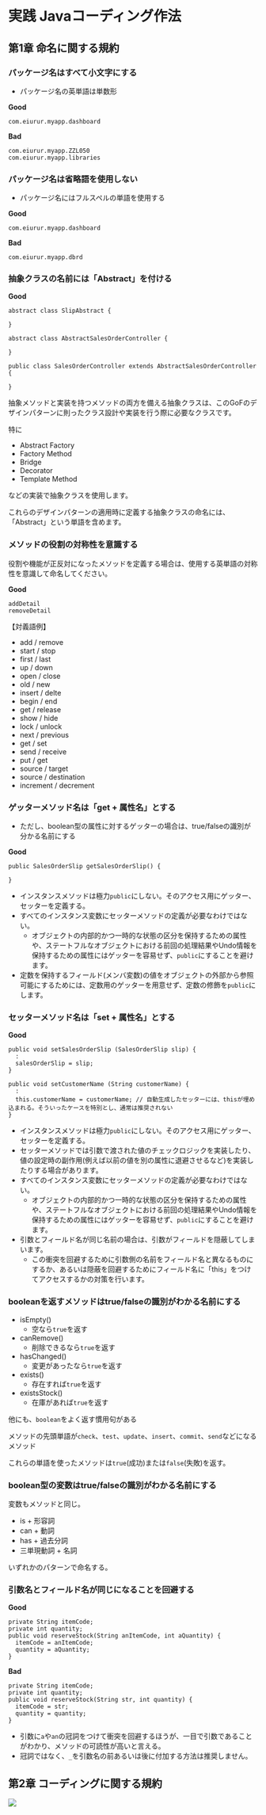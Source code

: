 # 実践 Javaコーディング作法

## 第1章 命名に関する規約

### パッケージ名はすべて小文字にする


- パッケージ名の英単語は単数形

**Good**

    com.eiurur.myapp.dashboard

**Bad**

    com.eiurur.myapp.ZZL050
    com.eiurur.myapp.libraries

### パッケージ名は省略語を使用しない

- パッケージ名にはフルスペルの単語を使用する

**Good**

    com.eiurur.myapp.dashboard

**Bad**

    com.eiurur.myapp.dbrd

### 抽象クラスの名前には「Abstract」を付ける

**Good**

    abstract class SlipAbstract {

    }

    abstract class AbstractSalesOrderController {

    }

    public class SalesOrderController extends AbstractSalesOrderController {

    }

抽象メソッドと実装を持つメソッドの両方を備える抽象クラスは、このGoFのデザインパターンに則ったクラス設計や実装を行う際に必要なクラスです。

特に

- Abstract Factory
- Factory Method
- Bridge
- Decorator
- Template Method

などの実装で抽象クラスを使用します。

これらのデザインパターンの適用時に定義する抽象クラスの命名には、「Abstract」という単語を含めます。

### メソッドの役割の対称性を意識する

役割や機能が正反対になったメソッドを定義する場合は、使用する英単語の対称性を意識して命名してください。

**Good**

    addDetail
    removeDetail

【対義語例】

- add / remove
- start / stop
- first / last
- up / down
- open / close
- old / new
- insert / delte
- begin / end
- get / release
- show / hide
- lock / unlock
- next / previous
- get / set
- send / receive
- put / get
- source / target
- source / destination
- increment / decrement

### ゲッターメソッド名は「get + 属性名」とする

- ただし、boolean型の属性に対するゲッターの場合は、true/falseの識別が分かる名前にする

**Good**


    public SalesOrderSlip getSalesOrderSlip() {

    }

- インスタンスメソッドは極力`public`にしない。そのアクセス用にゲッター、セッターを定義する。
- すべてのインスタンス変数にセッターメソッドの定義が必要なわけではない。
  - オブジェクトの内部的かつ一時的な状態の区分を保持するための属性や、ステートフルなオブジェクトにおける前回の処理結果やUndo情報を保持するための属性にはゲッターを容易せず、`public`にすることを避けます。
- 定数を保持するフィールド(メンバ変数)の値をオブジェクトの外部から参照可能にするためには、定数用のゲッターを用意せず、定数の修飾を`public`にします。

### セッターメソッド名は「set + 属性名」とする

**Good**

    public void setSalesOrderSlip (SalesOrderSlip slip) {
      :
      salesOrderSlip = slip;
    }

    public void setCustomerName (String customerName) {
      :
      this.customerName = customerName; // 自動生成したセッターには、thisが埋め込まれる。そういったケースを特別とし、通常は推奨されない
    }

- インスタンスメソッドは極力`public`にしない。そのアクセス用にゲッター、セッターを定義する。
- セッターメソッドでは引数で渡された値のチェックロジックを実装したり、値の設定時の副作用(例えば以前の値を別の属性に退避させるなど)を実装したりする場合があります。
- すべてのインスタンス変数にセッターメソッドの定義が必要なわけではない。
  - オブジェクトの内部的かつ一時的な状態の区分を保持するための属性や、ステートフルなオブジェクトにおける前回の処理結果やUndo情報を保持するための属性にはゲッターを容易せず、`public`にすることを避けます。
- 引数とフィールド名が同じ名前の場合は、引数がフィールドを隠蔽してしまいます。
  - この衝突を回避するために引数側の名前をフィールド名と異なるものにするか、あるいは隠蔽を回避するためにフィールド名に「this」をつけてアクセスするかの対策を行います。

### booleanを返すメソッドはtrue/falseの識別がわかる名前にする

- isEmpty()
  - 空なら`true`を返す
- canRemove()
  - 削除できるなら`true`を返す
- hasChanged()
  - 変更があったなら`true`を返す
- exists()
  - 存在すれば`true`を返す
- existsStock()
  - 在庫があれば`true`を返す

他にも、`boolean`をよく返す慣用句がある

メソッドの先頭単語が`check`、`test`、`update`、`insert`、`commit`、`send`などになるメソッド

これらの単語を使ったメソッドは`true`(成功)または`false`(失敗)を返す。

### boolean型の変数はtrue/falseの識別がわかる名前にする

変数もメソッドと同じ。

- is + 形容詞
- can + 動詞
- has + 過去分詞
- 三単現動詞 + 名詞

いずれかのパターンで命名する。

### 引数名とフィールド名が同じになることを回避する

**Good**

    private String itemCode;
    private int quantity;
    public void reserveStock(String anItemCode, int aQuantity) {
      itemCode = anItemCode;
      quantity = aQuantity;
    }

**Bad**

    private String itemCode;
    private int quantity;
    public void reserveStock(String str, int quantity) {
      itemCode = str;
      quantity = quantity;
    }


- 引数に`a`や`an`の冠詞をつけて衝突を回避するほうが、一目で引数であることがわかり、メソッドの可読性が高いと言える。
- 冠詞ではなく、`_`を引数名の前あるいは後に付加する方法は推奨しません。


## 第2章 コーディングに関する規約

![](http://f.st-hatena.com/images/fotolife/p/pema/20131015/20131015212214_original.gif)